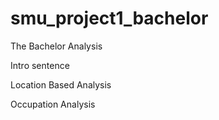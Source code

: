 # smu_project1_bachelor
The Bachelor Analysis

Intro sentence

Location Based Analysis 

Occupation Analysis


